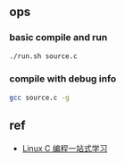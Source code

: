 ## ops

### basic compile and run

```sh
./run.sh source.c
```

### compile with debug info

```sh
gcc source.c -g
```

## ref

- [Linux C 编程一站式学习](https://akaedu.github.io/book/index.html)
